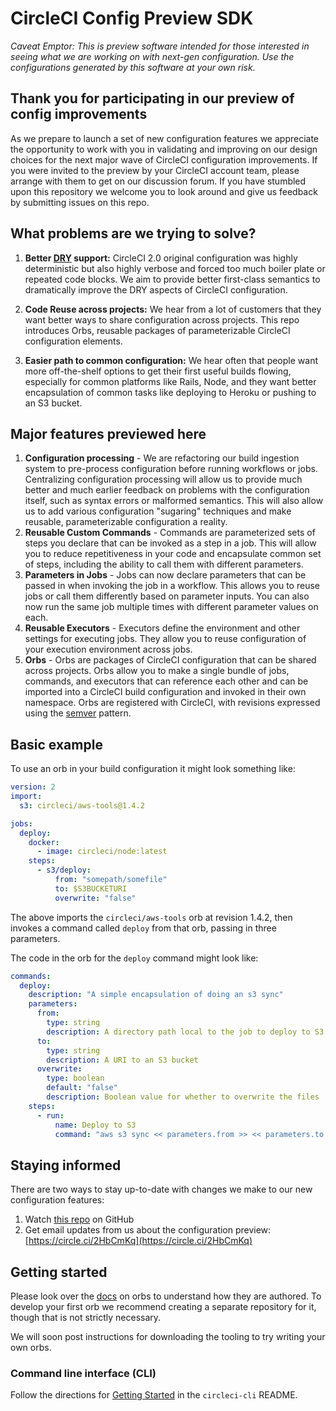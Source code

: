 # CircleCI Config Preview SDK

_Caveat Emptor: This is preview software intended for those interested in seeing what we are working on with next-gen configuration. Use the configurations generated by this software at your own risk._

## Thank you for participating in our preview of config improvements
As we prepare to launch a set of new configuration features we appreciate the opportunity to work with you in validating and improving on our design choices for the next major wave of CircleCI configuration improvements. If you were invited to the preview by your CircleCI account team, please arrange with them to get on our discussion forum. If you have stumbled upon this repository we welcome you to look around and give us feedback by submitting issues on this repo.

## What problems are we trying to solve?
1. **Better [DRY](https://en.wikipedia.org/wiki/Don%27t_repeat_yourself) support:** CircleCI 2.0 original configuration was highly deterministic but also highly verbose and forced too much boiler plate or repeated code blocks. We aim to provide better first-class semantics to dramatically improve the DRY aspects of CircleCI configuration.

2. **Code Reuse across projects:** We hear from a lot of customers that they want better ways to share configuration across projects. This repo introduces Orbs, reusable packages of parameterizable CircleCI configuration elements.

3. **Easier path to common configuration:** We hear often that people want more off-the-shelf options to get their first useful builds flowing, especially for common platforms like Rails, Node, and they want better encapsulation of common tasks like deploying to Heroku or pushing to an S3 bucket.

## Major features previewed here

1. **Configuration processing** - We are refactoring our build ingestion system to pre-process configuration before running workflows or jobs. Centralizing configuration processing will allow us to provide much better and much earlier feedback on problems with the configuration itself, such as syntax errors or malformed semantics. This will also allow us to add various configuration "sugaring" techniques and make reusable, parameterizable configuration a reality.
2. **Reusable Custom Commands** - Commands are parameterized sets of steps you declare that can be invoked as a step in a job. This will allow you to reduce repetitiveness in your code and encapsulate common set of steps, including the ability to call them with different parameters.
3. **Parameters in Jobs** - Jobs can now declare parameters that can be passed in when invoking the job in a workflow. This allows you to reuse jobs or call them differently based on parameter inputs. You can also now run the same job multiple times with different parameter values on each.
4. **Reusable Executors** - Executors define the environment and other settings for executing jobs. They allow you to reuse configuration of your execution environment across jobs.
5. **Orbs** - Orbs are packages of CircleCI configuration that can be shared across projects. Orbs allow you to make a single bundle of jobs, commands, and executors that can reference each other and can be imported into a CircleCI build configuration and invoked in their own namespace. Orbs are registered with CircleCI, with revisions expressed using the [semver](https://semver.org/) pattern.

## Basic example
To use an orb in your build configuration it might look something like:

```yaml
version: 2
import:
  s3: circleci/aws-tools@1.4.2

jobs:
  deploy:
    docker:
      - image: circleci/node:latest
    steps:
      - s3/deploy:
          from: "somepath/somefile"
          to: $S3BUCKETURI
          overwrite: "false"
```

The above imports the `circleci/aws-tools` orb at revision 1.4.2, then invokes a command called `deploy` from that orb, passing in three parameters.

The code in the orb for the `deploy` command might look like:

```yaml
commands:
  deploy:
    description: "A simple encapsulation of doing an s3 sync"
    parameters:
      from:
        type: string
        description: A directory path local to the job to deploy to S3
      to:
        type: string
        description: A URI to an S3 bucket
      overwrite:
        type: boolean
        default: "false"
        description: Boolean value for whether to overwrite the files
    steps:
      - run:
          name: Deploy to S3
          command: "aws s3 sync << parameters.from >> << parameters.to >><<# parameters.overwrite >> --delete<</ parameters.overwrite >>"
```


## Staying informed
There are two ways to stay up-to-date with changes we make to our new configuration features:

1. Watch [this repo](https://github.com/CircleCI-Public/config-preview-sdk) on GitHub
2. Get email updates from us about the configuration preview: [https://circle.ci/2HbCmKq](https://circle.ci/2HbCmKq)

## Getting started
Please look over the [docs](/docs/) on orbs to understand how they are authored. To develop your first orb we recommend creating a separate repository for it, though that is not strictly necessary.

We will soon post instructions for downloading the tooling to try writing your own orbs.

### Command line interface (CLI)
Follow the directions for [Getting Started](https://github.com/CircleCI-Public/circleci-cli/blob/master/README.md#getting-started) in the `circleci-cli` README.